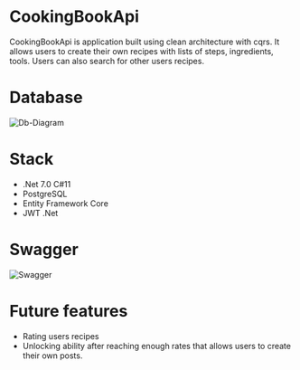 # CookingBookApi
CookingBookApi is application built using clean architecture with cqrs. It allows users to create their own recipes with lists of steps, ingredients, tools. Users can also search for other users recipes. 

# Database
![Db-Diagram](https://github.com/Robertdz2001/CookingBookApi/blob/main/CookingBookDb.jpg?raw=true)

# Stack
- .Net 7.0 C#11
- PostgreSQL
- Entity Framework Core
- JWT .Net
# Swagger

![Swagger](https://github.com/Robertdz2001/CookingBookApi/blob/main/CookingBookSwagger.jpg?raw=true)

# Future features
- Rating users recipes
- Unlocking ability after reaching enough rates that allows users to create their own posts.
